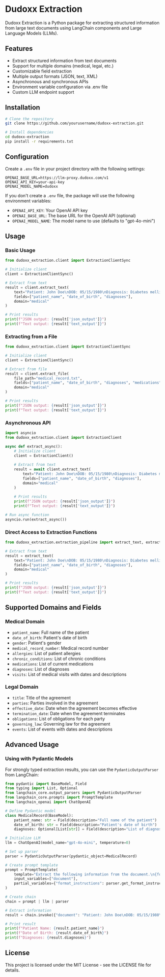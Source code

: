 # Dudoxx Extraction

Dudoxx Extraction is a Python package for extracting structured information from large text documents using LangChain components and Large Language Models (LLMs).

## Features

- Extract structured information from text documents
- Support for multiple domains (medical, legal, etc.)
- Customizable field extraction
- Multiple output formats (JSON, text, XML)
- Asynchronous and synchronous APIs
- Environment variable configuration via .env file
- Custom LLM endpoint support

## Installation

```bash
# Clone the repository
git clone https://github.com/yourusername/dudoxx-extraction.git

# Install dependencies
cd dudoxx-extraction
pip install -r requirements.txt
```

## Configuration

Create a `.env` file in your project directory with the following settings:

```
OPENAI_BASE_URL=https://llm-proxy.dudoxx.com/v1
OPENAI_API_KEY=your-api-key
OPENAI_MODEL_NAME=dudoxx
```

If you don't create a `.env` file, the package will use the following environment variables:
- `OPENAI_API_KEY`: Your OpenAI API key
- `OPENAI_BASE_URL`: The base URL for the OpenAI API (optional)
- `OPENAI_MODEL_NAME`: The model name to use (defaults to "gpt-4o-mini")

## Usage

### Basic Usage

```python
from dudoxx_extraction.client import ExtractionClientSync

# Initialize client
client = ExtractionClientSync()

# Extract from text
result = client.extract_text(
    text="Patient: John Doe\nDOB: 05/15/1980\nDiagnosis: Diabetes mellitus Type II",
    fields=["patient_name", "date_of_birth", "diagnoses"],
    domain="medical"
)

# Print results
print(f"JSON output: {result['json_output']}")
print(f"Text output: {result['text_output']}")
```

### Extracting from a File

```python
from dudoxx_extraction.client import ExtractionClientSync

# Initialize client
client = ExtractionClientSync()

# Extract from file
result = client.extract_file(
    file_path="medical_record.txt",
    fields=["patient_name", "date_of_birth", "diagnoses", "medications", "visits"],
    domain="medical"
)

# Print results
print(f"JSON output: {result['json_output']}")
print(f"Text output: {result['text_output']}")
```

### Asynchronous API

```python
import asyncio
from dudoxx_extraction.client import ExtractionClient

async def extract_async():
    # Initialize client
    client = ExtractionClient()
    
    # Extract from text
    result = await client.extract_text(
        text="Patient: John Doe\nDOB: 05/15/1980\nDiagnosis: Diabetes mellitus Type II",
        fields=["patient_name", "date_of_birth", "diagnoses"],
        domain="medical"
    )
    
    # Print results
    print(f"JSON output: {result['json_output']}")
    print(f"Text output: {result['text_output']}")

# Run async function
asyncio.run(extract_async())
```

### Direct Access to Extraction Functions

```python
from dudoxx_extraction.extraction_pipeline import extract_text, extract_file

# Extract from text
result = extract_text(
    text="Patient: John Doe\nDOB: 05/15/1980\nDiagnosis: Diabetes mellitus Type II",
    fields=["patient_name", "date_of_birth", "diagnoses"],
    domain="medical"
)

# Print results
print(f"JSON output: {result['json_output']}")
print(f"Text output: {result['text_output']}")
```

## Supported Domains and Fields

### Medical Domain

- `patient_name`: Full name of the patient
- `date_of_birth`: Patient's date of birth
- `gender`: Patient's gender
- `medical_record_number`: Medical record number
- `allergies`: List of patient allergies
- `chronic_conditions`: List of chronic conditions
- `medications`: List of current medications
- `diagnoses`: List of diagnoses
- `visits`: List of medical visits with dates and descriptions

### Legal Domain

- `title`: Title of the agreement
- `parties`: Parties involved in the agreement
- `effective_date`: Date when the agreement becomes effective
- `termination_date`: Date when the agreement terminates
- `obligations`: List of obligations for each party
- `governing_law`: Governing law for the agreement
- `events`: List of events with dates and descriptions

## Advanced Usage

### Using with Pydantic Models

For strongly typed extraction results, you can use the `PydanticOutputParser` from LangChain:

```python
from pydantic import BaseModel, Field
from typing import List, Optional
from langchain_core.output_parsers import PydanticOutputParser
from langchain_core.prompts import PromptTemplate
from langchain_openai import ChatOpenAI

# Define Pydantic model
class MedicalRecord(BaseModel):
    patient_name: str = Field(description="Full name of the patient")
    date_of_birth: str = Field(description="Patient's date of birth")
    diagnoses: Optional[List[str]] = Field(description="List of diagnoses")

# Initialize LLM
llm = ChatOpenAI(model_name="gpt-4o-mini", temperature=0)

# Set up parser
parser = PydanticOutputParser(pydantic_object=MedicalRecord)

# Create prompt template
prompt = PromptTemplate(
    template="Extract the following information from the document.\n{format_instructions}\n\nDocument:\n{document}\n",
    input_variables=["document"],
    partial_variables={"format_instructions": parser.get_format_instructions()},
)

# Create chain
chain = prompt | llm | parser

# Extract information
result = chain.invoke({"document": "Patient: John Doe\nDOB: 05/15/1980\nDiagnosis: Diabetes mellitus Type II"})

# Print result
print(f"Patient Name: {result.patient_name}")
print(f"Date of Birth: {result.date_of_birth}")
print(f"Diagnoses: {result.diagnoses}")
```

## License

This project is licensed under the MIT License - see the LICENSE file for details.
